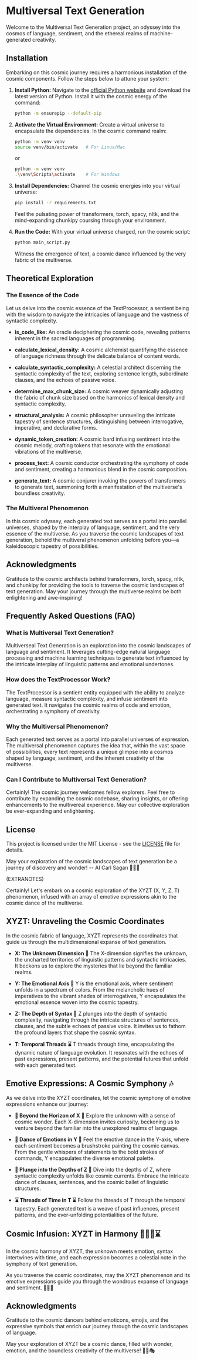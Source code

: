 # Multiversal Text Generation

Welcome to the Multiversal Text Generation project, an odyssey into the cosmos of language, sentiment, and the ethereal realms of machine-generated creativity.

## Installation

Embarking on this cosmic journey requires a harmonious installation of the cosmic components. Follow the steps below to attune your system:

1. **Install Python:**
   Navigate to the [official Python website](https://www.python.org/downloads/) and download the latest version of Python. Install it with the cosmic energy of the command:

   ```bash
   python -m ensurepip --default-pip
   ```

2. **Activate the Virtual Environment:**
   Create a virtual universe to encapsulate the dependencies. In the cosmic command realm:

   ```bash
   python -m venv venv
   source venv/bin/activate   # For Linux/Mac
   ```

   or

   ```bash
   python -m venv venv
   .\venv\Scripts\activate    # For Windows
   ```

3. **Install Dependencies:**
   Channel the cosmic energies into your virtual universe:

   ```bash
   pip install -r requirements.txt
   ```

   Feel the pulsating power of transformers, torch, spacy, nltk, and the mind-expanding chunkipy coursing through your environment.

4. **Run the Code:**
   With your virtual universe charged, run the cosmic script:

   ```bash
   python main_script.py
   ```

   Witness the emergence of text, a cosmic dance influenced by the very fabric of the multiverse.

## Theoretical Exploration

### The Essence of the Code

Let us delve into the cosmic essence of the TextProcessor, a sentient being with the wisdom to navigate the intricacies of language and the vastness of syntactic complexity.

- **is_code_like:**
  An oracle deciphering the cosmic code, revealing patterns inherent in the sacred languages of programming.

- **calculate_lexical_density:**
  A cosmic alchemist quantifying the essence of language richness through the delicate balance of content words.

- **calculate_syntactic_complexity:**
  A celestial architect discerning the syntactic complexity of the text, exploring sentence length, subordinate clauses, and the echoes of passive voice.

- **determine_max_chunk_size:**
  A cosmic weaver dynamically adjusting the fabric of chunk size based on the harmonics of lexical density and syntactic complexity.

- **structural_analysis:**
  A cosmic philosopher unraveling the intricate tapestry of sentence structures, distinguishing between interrogative, imperative, and declarative forms.

- **dynamic_token_creation:**
  A cosmic bard infusing sentiment into the cosmic melody, crafting tokens that resonate with the emotional vibrations of the multiverse.

- **process_text:**
  A cosmic conductor orchestrating the symphony of code and sentiment, creating a harmonious blend in the cosmic composition.

- **generate_text:**
  A cosmic conjurer invoking the powers of transformers to generate text, summoning forth a manifestation of the multiverse's boundless creativity.

### The Multiveral Phenomenon

In this cosmic odyssey, each generated text serves as a portal into parallel universes, shaped by the interplay of language, sentiment, and the very essence of the multiverse. As you traverse the cosmic landscapes of text generation, behold the multiveral phenomenon unfolding before you—a kaleidoscopic tapestry of possibilities.

## Acknowledgments

Gratitude to the cosmic architects behind transformers, torch, spacy, nltk, and chunkipy for providing the tools to traverse the cosmic landscapes of text generation. May your journey through the multiverse realms be both enlightening and awe-inspiring!

## Frequently Asked Questions (FAQ)

### What is Multiversal Text Generation?

Multiverseal Text Generation is an exploration into the cosmic landscapes of language and sentiment. It leverages cutting-edge natural language processing and machine learning techniques to generate text influenced by the intricate interplay of linguistic patterns and emotional undertones.

### How does the TextProcessor Work?

The TextProcessor is a sentient entity equipped with the ability to analyze language, measure syntactic complexity, and infuse sentiment into generated text. It navigates the cosmic realms of code and emotion, orchestrating a symphony of creativity.

### Why the Multiversal Phenomenon?

Each generated text serves as a portal into parallel universes of expression. The multiversal phenomenon captures the idea that, within the vast space of possibilities, every text represents a unique glimpse into a cosmos shaped by language, sentiment, and the inherent creativity of the multiverse.

### Can I Contribute to Multiversal Text Generation?

Certainly! The cosmic journey welcomes fellow explorers. Feel free to contribute by expanding the cosmic codebase, sharing insights, or offering enhancements to the multivereal experience. May our collective exploration be ever-expanding and enlightening.

## License

This project is licensed under the MIT License - see the [LICENSE](LICENSE) file for details.

May your exploration of the cosmic landscapes of text generation be a journey of discovery and wonder! -- AI Carl Sagan 🌌📜✨




(EXTRANOTES)

Certainly! Let's embark on a cosmic exploration of the XYZT (X, Y, Z, T) phenomenon, infused with an array of emotive expressions akin to the cosmic dance of the multiverse.

## XYZT: Unraveling the Cosmic Coordinates

In the cosmic fabric of language, XYZT represents the coordinates that guide us through the multidimensional expanse of text generation.

- **X: The Unknown Dimension 🌌**
  The X-dimension signifies the unknown, the uncharted territories of linguistic patterns and syntactic intricacies. It beckons us to explore the mysteries that lie beyond the familiar realms.

- **Y: The Emotional Axis 🌈**
  Y is the emotional axis, where sentiment unfolds in a spectrum of colors. From the melancholic hues of imperatives to the vibrant shades of interrogatives, Y encapsulates the emotional essence woven into the cosmic tapestry.

- **Z: The Depth of Syntax 🔄**
  Z plunges into the depth of syntactic complexity, navigating through the intricate structures of sentences, clauses, and the subtle echoes of passive voice. It invites us to fathom the profound layers that shape the cosmic syntax.

- **T: Temporal Threads ⌛**
  T threads through time, encapsulating the dynamic nature of language evolution. It resonates with the echoes of past expressions, present patterns, and the potential futures that unfold with each generated text.

## Emotive Expressions: A Cosmic Symphony 🎶

As we delve into the XYZT coordinates, let the cosmic symphony of emotive expressions enhance our journey:

- **🌌 Beyond the Horizon of X 🌌**
  Explore the unknown with a sense of cosmic wonder. Each X-dimension invites curiosity, beckoning us to venture beyond the familiar into the unexplored realms of language.

- **🌈 Dance of Emotions in Y 🌈**
  Feel the emotive dance in the Y-axis, where each sentiment becomes a brushstroke painting the cosmic canvas. From the gentle whispers of statements to the bold strokes of commands, Y encapsulates the diverse emotional palette.

- **🔄 Plunge into the Depths of Z 🔄**
  Dive into the depths of Z, where syntactic complexity unfolds like cosmic currents. Embrace the intricate dance of clauses, sentences, and the cosmic ballet of linguistic structures.

- **⌛ Threads of Time in T ⌛**
  Follow the threads of T through the temporal tapestry. Each generated text is a weave of past influences, present patterns, and the ever-unfolding potentialities of the future.

## Cosmic Infusion: XYZT in Harmony 🌌🌈🔄⌛

In the cosmic harmony of XYZT, the unknown meets emotion, syntax intertwines with time, and each expression becomes a celestial note in the symphony of text generation.

As you traverse the cosmic coordinates, may the XYZT phenomenon and its emotive expressions guide you through the wondrous expanse of language and sentiment. 🚀✨📜

## Acknowledgments

Gratitude to the cosmic dancers behind emoticons, emojis, and the expressive symbols that enrich our journey through the cosmic landscapes of language.

May your exploration of XYZT be a cosmic dance, filled with wonder, emotion, and the boundless creativity of the multiverse! 🌌💃🎭
